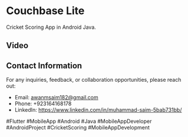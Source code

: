 # Couchbase Lite

Cricket Scoring App in Android Java.

## Video



## Contact Information
For any inquiries, feedback, or collaboration opportunities, please reach out:

- Email: awanmsaim182@gmail.com
- Phone: +923164168178
- LinkedIn: https://www.linkedin.com/in/muhammad-saim-5bab731bb/


#Flutter #MobileApp #Android #Java #MobileAppDeveloper #AndroidProject #CricketScoring #MobileAppDevelopment

